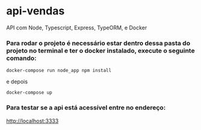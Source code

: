 # api-vendas
API com Node, Typescript, Express, TypeORM, e Docker
### Para rodar o projeto é necessário estar dentro dessa pasta do projeto no terminal e ter o docker instalado, execute o seguinte comando:
`docker-compose run node_app npm install`

e depois

`docker-compose up`

### Para testar se a api está acessível entre no endereço:

[http://localhost:3333](http://localhost:3333)

